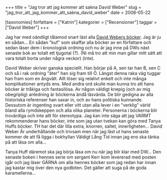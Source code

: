 +++
title = "Jag tror att jag kommer att sakna David Weber"
slug = "jag_tror_att_jag_kommer_att_sakna_david_weber"
date = 2008-05-22

[taxonomies]
forfattare = ["Katrin"]
kategorier = ["Recensioner"]
taggar = ["David Weber"]
+++

Jag har med oändligt tålamod snart läst alla <a href="http://en.wikipedia.org/wiki/David_Weber" title="mannen själv">David Webers böcker</a>. Jag är ju en sådan... En sådan "kuf" som skaffar alla böcker av en författare och sedan läser dem i kronologisk ordning och nu är jag inne på DWs näst senaste bok av totalt ett tjugotal (?). (Ni må tro att min man gillar mitt sätt att vara totalt borta under några veckor) (inte).

David Weber skriver ganska speciellt. Han börjar på A, sen tar han B, sen C och så i rak ordning "äter" han sig fram till Ö. Längst denna raka väg tuggar han fram som en ångvält. Allt löser sig relativt enkelt och inte många komplikationer antyds ens. Med andra ord skulle man kunna tro att hans böcker är tråkiga och fantasilösa. Av någon väldigt knepig (och av mig obegriplig) anledning är böckerna ändå läsvärda. De blir gedigna av alla historiska referenser han saxar in, och av hans politiska kunnande. Dessutom är ingenting svart eller vitt utan alla lever i en "verklig" värld bland alla rymdskeppen och alla olika planeter. Personerna i böckerna blir trovärdiga och inte allt för stereotypa. Jag kan inte säga att jag VARMT rekommenderar hans böcker, inte som jag utan tvekan kan göra med Tanya Huffs böcker. TH har det där lilla extra, knorren, saltet, innerligheten... David Weber Är underhållande och trivsam men när jag läst ut hans senaste kommer de att få ligga i bokhyllan Väldigt Lång Tid innan jag ens ska tänka på att läsa om alla...

Tanya Huff däremot ska jag börja läsa om nu när jag blir klar med DW... Den senaste boken i hennes serie om sergant Kerr kom levererad med posten igår och jag läser GÄRNA om alla hennes böcker som jag redan har innan jag kastar mig över den nya godbiten. Det gäller att suga på de goda karamellerna...
